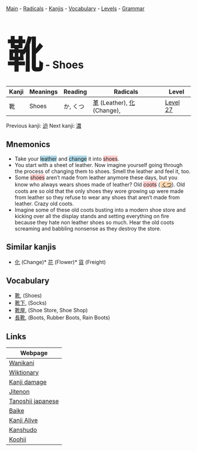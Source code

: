 <style> bigfont {font-size: 100px}</style>
[Main](../README.md) -
[Radicals](../radicals.md) -
[Kanjis](../kanjis.md) -
[Vocabulary](../vocabulary.md) -
[Levels](../levels.md) -
[Grammar](../grammar.md)
# <bigfont> 靴</bigfont> - Shoes 

| Kanji | Meanings | Reading | Radicals | Level |
| --- | --- | --- | --- | --- |
| 靴 | Shoes | か, くつ | [革](../radicals/革.md) (Leather), [化](../radicals/化.md) (Change),  | [Level 27](../levels/wk_level27.md) |

Previous kanji: [迫](迫.md) Next kanji: [濃](濃.md) 

## Mnemonics
 * Take your <span style="background-color:#ADD8E6"> leather</span> and <span style="background-color:#ADD8E6"> change</span> it into <span style="background-color:#ffcccb"> shoes</span>.
* You start with a sheet of leather. Now imagine yourself going through the process of changing them to shoes. Smell the leather and feel it, too.
* Some <span style="background-color:#ffcccb"> shoes</span> aren’t made from leather anymore these days, but you know who always wears shoes made of leather? Old <span style="background-color:#ffcccb"> coots</span> (<span style="background-color:#fed8b1"> [くつ](https://jisho.org/search/くつ)</span>). Old coots are so old that the only shoes they wore growing up were made from leather so they refuse to wear any shoes that aren’t made from leather. Crazy old coots.
* Imagine some of these old coots busting into a modern shoe store and kicking over all the display stands and setting everything on fire because they hate non leather shoes so much. Hear the old coots screaming and babbling nonsense as they destroy the store.


## Similar kanjis
 * [化](化.md) (Change)* [花](花.md) (Flower)* [貨](貨.md) (Freight)


## Vocabulary
 * [靴](../vocabulary/靴.md), (Shoes)
* [靴下](../vocabulary/靴.md), (Socks)
* [靴屋](../vocabulary/靴.md), (Shoe Store, Shoe Shop)
* [長靴](../vocabulary/靴.md), (Boots, Rubber Boots, Rain Boots)



## Links 

| Webpage |
| --- |
| [Wanikani          ](https://www.wanikani.com/kanji/靴) |
| [Wiktionary        ](https://en.wiktionary.org/wiki/靴) |
| [Kanji damage      ](http://www.kanjidamage.com/kanji/search?utf8=✓&q=靴) |
| [Jitenon           ](https://jitenon.com/kanji/靴) |
| [Tanoshii japanese ](https://www.tanoshiijapanese.com/dictionary/kanji.cfm?k=靴) |
| [Baike             ](https://baike.baidu.com/item/靴) |
| [Kanji Alive       ](https://app.kanjialive.com/靴) |
| [Kanshudo          ](https://www.kanshudo.com/searchmn?q=靴) |
| [Koohii            ](https://kanji.koohii.com/study/kanji/靴) |
